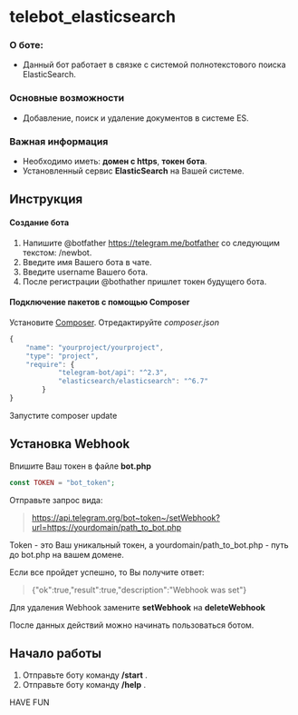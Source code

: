 # telebot_elasticsearch
### О боте:
 - Данный бот работает в связке с системой полнотекстового поиска ElasticSearch.
 
### Основные возможности
 - Добавление, поиск и удаление документов в системе ES.
  
### Важная информация
 - Необходимо иметь: **домен с https**, **токен бота**.
 - Установленный сервис **ElasticSearch** на Вашей системе.
 
Инструкция
---
#### Создание бота
1. Напишите @botfather  https://telegram.me/botfather со следующим текстом: /newbot.
2. Введите имя Вашего бота в чате.
3. Введите username Вашего бота.
4. После регистрации @bothather пришлет токен будущего бота.

#### Подключение пакетов с помощью Composer
Установите [Composer](https://getcomposer.org/). Отредактируйте *composer.json* 
```javascript
{
    "name": "yourproject/yourproject",
    "type": "project",
    "require": {
            "telegram-bot/api": "^2.3",
            "elasticsearch/elasticsearch": "^6.7"
        }
}
```
Запустите composer update

Установка Webhook
---
Впишите Ваш токен в файле **bot.php**
```php
const TOKEN = "bot_token";
```
Отправьте запрос вида: 
>https://api.telegram.org/bot~token~/setWebhook?url=https://yourdomain/path_to_bot.php

 Token - это Ваш уникальный токен, а yourdomain/path_to_bot.php - путь до bot.php на вашем домене.
 
Если все пройдет успешно, то Вы получите ответ:
>{"ok":true,"result":true,"description":"Webhook was set"}

Для удаления Webhook замените **setWebhook** на **deleteWebhook**

После данных действий можно начинать пользоваться ботом.

Начало работы
---

1. Отправьте боту команду **/start** .
2. Отправьте боту команду **/help** .

HAVE FUN


 
  